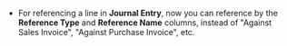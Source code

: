 - For referencing a line in **Journal Entry**, now you can reference by the **Reference Type** and **Reference Name** columns, instead of "Against Sales Invoice", "Against Purchase Invoice", etc.
